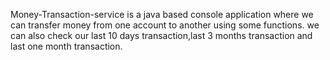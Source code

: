 Money-Transaction-service is a java based console application where we can transfer money from one account to another using some functions.
we can also check our last 10 days transaction,last 3 months transaction and last one month transaction.
